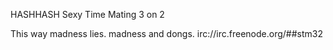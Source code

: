HASHHASH Sexy Time Mating 3 on 2

This way madness lies.  madness and dongs.  irc://irc.freenode.org/##stm32
